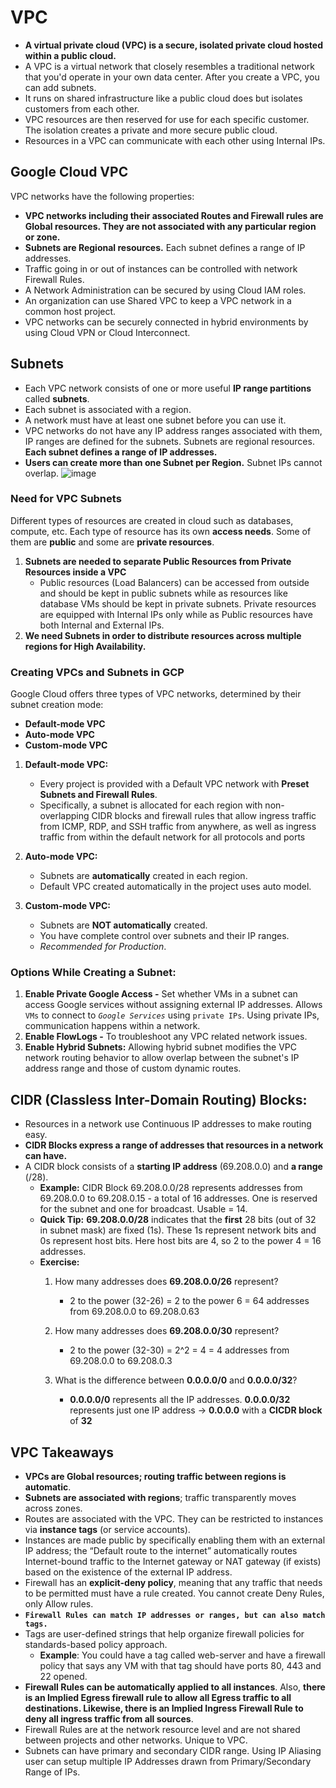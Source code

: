 # VPC
- **A virtual private cloud (VPC) is a secure, isolated private cloud hosted within a public cloud.**
- A VPC is a virtual network that closely resembles a traditional network that you'd operate in your own data center. After you create a VPC, you can add subnets.
- It runs on shared infrastructure like a public cloud does but isolates customers from each other.
- VPC resources are then reserved for use for each specific customer. The isolation creates a private and more secure public cloud.
- Resources in a VPC can communicate with each other using Internal IPs.
  
## Google Cloud VPC
VPC networks have the following properties:
- **VPC networks including their associated Routes and Firewall rules are Global resources. They are not associated with any particular region or zone.**
- **Subnets are Regional resources.** Each subnet defines a range of IP addresses.
- Traffic going in or out of instances can be controlled with network Firewall Rules.
- A Network Administration can be secured by using Cloud IAM roles.
- An organization can use Shared VPC to keep a VPC network in a common host project.
- VPC networks can be securely connected in hybrid environments by using Cloud VPN or Cloud Interconnect.

## Subnets
- Each VPC network consists of one or more useful **IP range partitions** called **subnets**.
- Each subnet is associated with a region.
- A network must have at least one subnet before you can use it.
- VPC networks do not have any IP address ranges associated with them, IP ranges are defined for the subnets. Subnets are regional resources. **Each subnet defines a range of IP addresses.**
- **Users can create more than one Subnet per Region.** Subnet IPs cannot overlap.
![image](https://github.com/begh-azka/gcp/assets/97597065/4d159a6e-f621-4519-a0dd-27a5eeee4c0d)

### Need for VPC Subnets
Different types of resources are created in cloud such as databases, compute, etc. Each type of resource has its own **access needs**. Some of them are **public** and some are **private resources**.
1. **Subnets are needed to separate Public Resources from Private Resources inside a VPC**
     - Public resources (Load Balancers) can be accessed from outside and should be kept in public subnets while as resources like database VMs should be kept in private subnets. Private resources are equipped with Internal IPs only while as Public resources have both Internal and External IPs.
2. **We need Subnets in order to distribute resources across multiple regions for High Availability.**

### Creating VPCs and Subnets in GCP
Google Cloud offers three types of VPC networks, determined by their subnet creation mode:
- **Default-mode VPC**
- **Auto-mode VPC**
- **Custom-mode VPC**

1. **Default-mode VPC:**
   - Every project is provided with a Default VPC network with **Preset Subnets and Firewall Rules**.
   - Specifically, a subnet is allocated for each region with non-overlapping CIDR blocks and firewall rules that allow ingress traffic from ICMP, RDP, and SSH traffic from anywhere, as well as ingress traffic from within the default network for all protocols and ports

2. **Auto-mode VPC:**
   - Subnets are **automatically** created in each region.
   - Default VPC created automatically in the project uses auto model.

3. **Custom-mode VPC:**
   - Subnets are **NOT automatically** created.
   - You have complete control over subnets and their IP ranges.
   - *Recommended for Production*.

### Options While Creating a Subnet:
1. **Enable Private Google Access -** Set whether VMs in a subnet can access Google services without assigning external IP addresses. Allows `VMs` to connect to *`Google Services`* using `private IPs`. Using private IPs, communication happens within a network.
2. **Enable FlowLogs -** To troubleshoot any VPC related network issues.
3. **Enable Hybrid Subnets:** Allowing hybrid subnet modifies the VPC network routing behavior to allow overlap between the subnet's IP address range and those of custom dynamic routes.

## CIDR (Classless Inter-Domain Routing) Blocks:
- Resources in a network use Continuous IP addresses to make routing easy.
- **CIDR Blocks express a range of addresses that resources in a network can have.**
- A CIDR block consists of a **starting IP address** (69.208.0.0) and **a range** (/28).
  - **Example:** CIDR Block 69.208.0.0/28 represents addresses from 69.208.0.0 to 69.208.0.15 - a total of  16 addresses. One is reserved for the subnet and one for broadcast. Usable = 14.
  - **Quick Tip:** **69.208.0.0/28** indicates that the **first** 28 bits (out of 32 in subnet mask) are fixed (1s). These 1s represent network bits and 0s represent host bits. Here host bits are 4, so 2 to the power 4 = 16 addresses.
  - **Exercise:**
    1. How many addresses does **69.208.0.0/26** represent?
       - 2 to the power (32-26) = 2 to the power 6 = 64 addresses from 69.208.0.0 to 69.208.0.63
         
    2. How many addresses does **69.208.0.0/30** represent?
       - 2 to the power (32-30) = 2^2 = 4 = 4 addresses from 69.208.0.0 to 69.208.0.3
         
    3. What is the difference between **0.0.0.0/0** and **0.0.0.0/32**?
       - **0.0.0.0/0** represents all the IP addresses. **0.0.0.0/32** represents just one IP address -> **0.0.0.0** with a **CICDR block** of **32**

## VPC Takeaways
- **VPCs are Global resources; routing traffic between regions is automatic**.
- **Subnets are associated with regions**; traffic transparently moves across zones.
- Routes are associated with the VPC. They can be restricted to instances via **instance tags** (or service accounts).
- Instances are made public by specifically enabling them with an external IP address; the “Default route to the internet” automatically routes Internet-bound traffic to the Internet gateway or NAT gateway (if exists) based on the existence of the external IP address.
- Firewall has an **explicit-deny policy**, meaning that any traffic that needs to be permitted must have a rule created. You cannot create Deny Rules, only Allow rules.
- **`Firewall Rules can match IP addresses or ranges, but can also match tags.`**
- Tags are user-defined strings that help organize firewall policies for standards-based policy approach.
  - **Example**: You could have a tag called web-server and have a firewall policy that says any VM with that tag should have ports 80, 443 and 22 opened. 
- **Firewall Rules can be automatically applied to all instances**. Also, **there is an Implied Egress firewall rule to allow all Egress traffic to all destinations. Likewise, there is an Implied Ingress Firewall Rule to deny all ingress traffic from all sources**.
- Firewall Rules are at the network resource level and are not shared between projects and other networks. Unique to VPC.
- Subnets can have primary and secondary CIDR range. Using IP Aliasing user can setup multiple IP Addresses drawn from Primary/Secondary Range of IPs.

